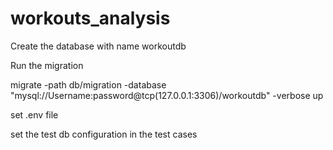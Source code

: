 # workouts_analysis

<!-- Install golang migrator -->
<!-- 
Step to follows
$ curl -L https://packagecloud.io/golang-migrate/migrate/gpgkey | apt-key add -
$ echo "deb https://packagecloud.io/golang-migrate/migrate/ubuntu/ $(lsb_release -sc) main" > /etc/apt/sources.list.d/migrate.list
$ apt-get update
$ apt-get install -y migrate 
-->
Create the database with name workoutdb

Run the migration

migrate -path db/migration -database  "mysql://Username:password@tcp(127.0.0.1:3306)/workoutdb" -verbose up

set .env file

set the test db configuration in the test cases

